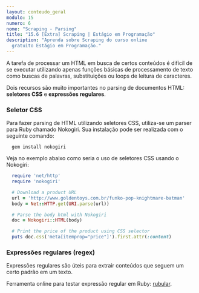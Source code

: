 ```yaml
---
layout: conteudo_geral
modulo: 15
numero: 6
nome: "Scraping - Parsing"
title: "15.6 [Extra] Scraping | Estágio em Programação"
description: "Aprenda sobre Scraping do curso online
  gratuito Estágio em Programação."
---
```


A tarefa de processar um HTML em busca de certos conteúdos é difícil de se
executar utilizando apenas funções básicas de processamento de texto como
buscas de palavras, substituições ou loops de leitura de caracteres.

Dois recursos são muito importantes no parsing de documentos HTML:
**seletores CSS** e **expressões regulares**.

### Seletor CSS

Para fazer parsing de HTML utilizando seletores CSS, utiliza-se um parser para
Ruby chamado Nokogiri. Sua instalação pode ser realizada com o seguinte comando:

```
  gem install nokogiri
```

Veja no exemplo abaixo como seria o uso de seletores CSS usando o Nokogiri:

```ruby
  require 'net/http'
  require 'nokogiri'

  # Download a product URL
  url = 'http://www.goldentoys.com.br/funko-pop-knightmare-batman'
  body = Net::HTTP.get(URI.parse(url))

  # Parse the body html with Nokogiri
  doc = Nokogiri::HTML(body)

  # Print the price of the product using CSS selector
  puts doc.css('meta[itemprop="price"]').first.attr(:content)
```

### Expressões regulares (regex)

Expressões regulares são úteis para extrair conteúdos que seguem um certo
padrão em um texto.

Ferramenta online para testar expressão regular em Ruby:
[rubular](https://rubular.com/).
